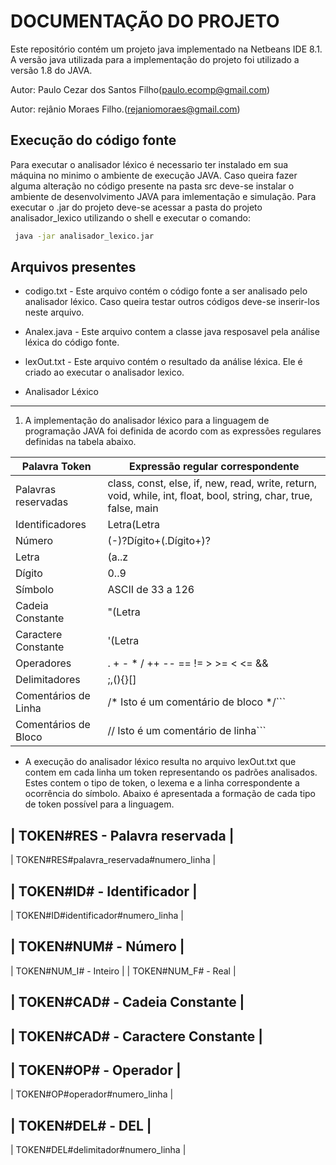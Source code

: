 DOCUMENTAÇÃO DO PROJETO
=======================
Este repositório contém um projeto java implementado na Netbeans IDE 8.1. A versão java utilizada para a implementação do projeto
foi utilizado a versão 1.8 do JAVA.

Autor: Paulo Cezar dos Santos Filho(paulo.ecomp@gmail.com)

Autor: rejânio Moraes Filho.(rejaniomoraes@gmail.com)

Execução do código fonte
------------------------

Para executar o analisador léxico é necessario ter instalado em sua máquina no minimo o ambiente de execução JAVA. Caso queira
fazer alguma alteração no código presente na pasta src deve-se instalar o ambiente de desenvolvimento JAVA para imlementação e simulação.
Para executar o .jar do projeto deve-se acessar a pasta do projeto analisador_lexico utilizando o shell e executar o comando:

```bash
 java -jar analisador_lexico.jar
```

Arquivos presentes
-----------------------------------
* codigo.txt - Este arquivo contém o código fonte a ser analisado pelo analisador léxico. Caso queira testar outros códigos deve-se inserir-los neste arquivo.

* Analex.java - Este arquivo contem a classe java resposavel pela análise léxica do código fonte.

* lexOut.txt - Este arquivo contém o resultado da análise léxica. Ele é criado ao executar o analisador lexico.


* Analisador Léxico
-------------------

  1. A implementação do analisador léxico para a linguagem de programação JAVA foi definida de acordo com as expressões regulares definidas na tabela abaixo. 
  
| Palavra Token                        | Expressão regular correspondente     |
|--------------------------------------|--------------------------------------|
| Palavras reservadas                  | class, const, else, if, new, read, write, return, void, while, int, float, bool, string, char, true, false, main |
| Identificadores                      | Letra(Letra|Dígito|_)*                          |
| Número                               | (-)?Dígito+(.Dígito+)?                              |
| Letra                                | (a..z|A..Z)                                 |
| Dígito                               | 0..9                                        |
| Símbolo                              | ASCII de 33 a 126                               |
| Cadeia Constante                     | "(Letra|Dígito|Símbolo (exceto 34))*"            |
| Caractere Constante                  | '(Letra|Dígito)'           |
| Operadores                           | . + - * / ++ -- == != > >= < <= && || =         |
| Delimitadores                        | ;,(){}[]                                |
| Comentários de Linha                 | /* Isto é um comentário de bloco */```             |
| Comentários de Bloco                 | // Isto é um comentário de linha```                |

* A execução do analisador léxico resulta no arquivo lexOut.txt que contem em cada linha um token representando os padrões analisados. Estes contem o tipo de token, o lexema e a linha correspondente a ocorrência do símbolo. Abaixo é apresentada a formação de cada tipo de token possível para a linguagem.
 
| TOKEN#RES - Palavra reservada |
 ----------------------------
| TOKEN#RES#palavra_reservada#numero_linha |
  
| TOKEN#ID# - Identificador |
 --------------------------
| TOKEN#ID#identificador#numero_linha |

| TOKEN#NUM# - Número |
 ---------------
| TOKEN#NUM_I# - Inteiro |
| TOKEN#NUM_F# - Real |

| TOKEN#CAD# - Cadeia Constante |
 --------------------------------

| TOKEN#CAD# - Caractere Constante |
 --------------------------------

| TOKEN#OP# - Operador |
 -------------------
| TOKEN#OP#operador#numero_linha |
 
| TOKEN#DEL# - DEL |
 -------------------
| TOKEN#DEL#delimitador#numero_linha |

